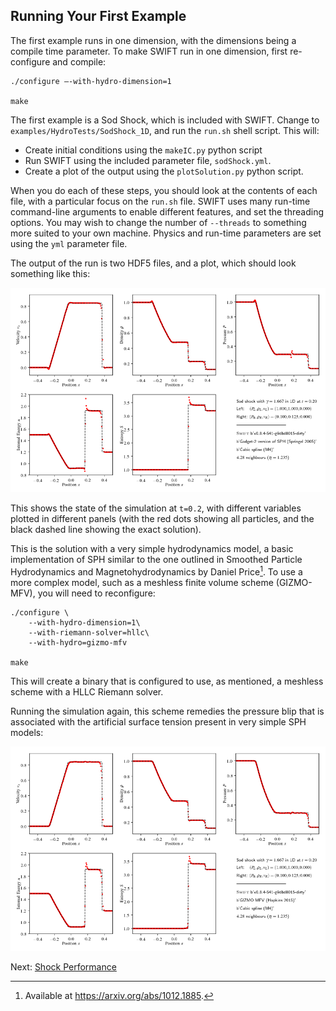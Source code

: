 ## Running Your First Example

The first example runs in one dimension, with the dimensions being a compile
time parameter. To make SWIFT run in one dimension, first re-configure and
compile:

```
./configure –-with-hydro-dimension=1

make
```

The first example is a Sod Shock, which is included with SWIFT. Change to
`examples/HydroTests/SodShock_1D`, and run the `run.sh` shell script. This will:

+ Create initial conditions using the `makeIC.py` python script
+ Run SWIFT using the included parameter file, `sodShock.yml`.
+ Create a plot of the output using the `plotSolution.py` python script. 

When you do each of these steps, you should look at the contents of each
file, with a particular focus on the `run.sh` file. SWIFT uses many
run-time command-line arguments to enable different features, and
set the threading options. You may wish to change the number of
`--threads` to something more suited to your own machine. Physics
and run-time parameters are set using the `yml` parameter file.

The output of the run is two HDF5 files, and a plot, which should look
something like this:

![First image of a SodShock from SWIFT](plots/sod_shock_gadgetsph.png)

This shows the state of the simulation at `t=0.2`, with different variables
plotted in different panels (with the red dots showing all particles, and the
black dashed line showing the exact solution).

This is the solution with a very simple hydrodynamics model, a basic
implementation of SPH similar to the one outlined in Smoothed Particle
Hydrodynamics and Magnetohydrodynamics by Daniel Price[^SPHMHD]. 
To use a more complex model, such as a meshless finite volume scheme
(GIZMO-MFV), you will need to reconfigure:

```
./configure \
    --with-hydro-dimension=1\
    --with-riemann-solver=hllc\
    --with-hydro=gizmo-mfv

make
```

This will create a binary that is configured to use, as mentioned, a meshless
scheme with a HLLC Riemann solver.

Running the simulation again, this scheme remedies the pressure blip that is
associated with the artificial surface tension present in very simple SPH
models:

![Image of a SodShock from SWIFT using MFV](plots/sod_shock_gizmomfv.png)

Next: [Shock Performance](shock_performance.md)

[^SPHMHD]: Available at https://arxiv.org/abs/1012.1885.
